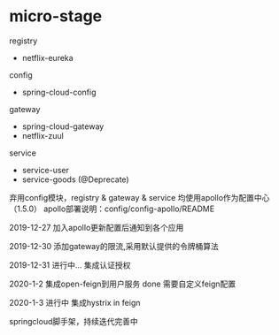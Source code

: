 # micro-stage

registry
   - netflix-eureka

config
   - spring-cloud-config
 
gateway
   - spring-cloud-gateway
   - netflix-zuul

service
   - service-user 
   - service-goods (@Deprecate)
   

弃用config模块，registry & gateway & service 均使用apollo作为配置中心（1.5.0）
apollo部署说明：config/config-apollo/README

2019-12-27
    加入apollo更新配置后通知到各个应用 

2019-12-30
    添加gateway的限流,采用默认提供的令牌桶算法
    
2019-12-31 进行中...
    集成认证授权

2020-1-2
    集成open-feign到用户服务 done
    需要自定义feign配置

2020-1-3 进行中
    集成hystrix in feign
    
springcloud脚手架，持续迭代完善中
